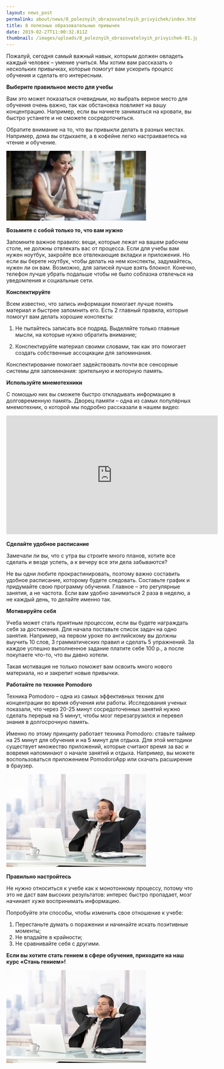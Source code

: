 ```yaml
---
layout: news_post
permalink: about/news/8_poleznyih_obrazovatelnyih_privyichek/index.html
title: 8 полезных образовательных привычек
date: 2019-02-27T11:00:32.811Z
thumbnail: /images/uploads/8_poleznyih_obrazovatelnyih_privyichek-01.jpg
---
```

Пожалуй, сегодня самый важный навык, которым должен овладеть каждый человек – умение учиться. Мы хотим вам рассказать о нескольких привычках, которые помогут вам ускорить процесс обучения и сделать его интересным.

**Выберите правильное место для учебы**

Вам это может показаться очевидным, но выбрать верное место для обучения очень важно, так как обстановка повлияет на вашу концентрацию. Например, если вы начнете заниматься на кровати, вы быстро устанете и не сможете сосредоточиться.

Обратите внимание на то, что вы привыкли делать в разных местах. Например, дома вы отдыхаете, а в кофейне легко настраиваетесь на чтение и обучение.

![](/images/uploads/8_poleznyih_obrazovatelnyih_privyichek-02.jpg)

**Возьмите с собой только то, что вам нужно**

Запомните важное правило: вещи, которые лежат на вашем рабочем столе, не должны отвлекать вас от процесса. Если для учебы вам нужен ноутбук, закройте все отвлекающие вкладки и приложения. Но если вы берете ноутбук, чтобы делать на нем конспекты, задумайтесь, нужен ли он вам. Возможно, для записей лучше взять блокнот. Конечно, телефон лучше убрать подальше чтобы не было соблазна отвлечься на уведомления и социальные сети.

**Конспектируйте**

Всем известно, что запись информации помогает лучше понять материал и быстрее запомнить его. Есть 2 главный правила, которые помогут вам делать хорошие конспекты:

1. Не пытайтесь записать все подряд. Выделяйте только главные мысли, на которые нужно обратить внимание;

2. Конспектируйте материал своими словами, так как это помогает создать собственные ассоциации для запоминания.

Конспектирование помогает задействовать почти все сенсорные системы для запоминания: зрительную и моторную память.

**Используйте мнемотехники**

С помощью них вы сможете быстро откладывать информацию в долговременную память. Дворец памяти – одна из самых популярных мнемотехник, о которой мы подробно рассказали в нашем видео:

<iframe width="560" height="315" src="https://www.youtube.com/embed/7OU7nbTn7n4" frameborder="0" allow="accelerometer; autoplay; encrypted-media; gyroscope; picture-in-picture" allowfullscreen></iframe>

**Сделайте удобное расписание**

Замечали ли вы, что с утра вы строите много планов, хотите все сделать и везде успеть, а к вечеру все эти дела забываются?

Не вы одни любите прокрастинировать, поэтому важно составить удобное расписание, которому будете следовать. Составьте график и придумайте свою программу обучения. Главное – это регулярные занятия, а не частота. Если вам удобно заниматься 2 раза в неделю, а не каждый день, то делайте именно так.

**Мотивируйте себя**

Учеба может стать приятным процессом, если вы будете награждать себя за достижения. Для начала поставьте список задач на одно занятия. Например, на первом уроке по английскому вы должны выучить 10 слов, 3 грамматических правил и сделать 5 упражнений. За каждое успешно выполненное задание платите себе 100 р., а после покупаете что-то, что вы давно хотели.

Такая мотивация не только поможет вам освоить много нового материала, но и закрепит новые привычки.

**Работайте по технике Pomodoro**

Техника Pomodoro – одна из самых эффективных техник для концентрации во время обучения или работы. Исследования ученых показали, что через 20-25 минут сосредоточенных занятий нужно сделать перерыв на 5 минут, чтобы мозг перезагрузился и перевел знания в долгосрочную память.

Именно по этому принципу работает техника Pomodoro: ставьте таймер на 25 минут для обучения и на 5 минут для отдыха. Для этой методики существует множество приложений, которые считают время за вас и вовремя напоминают о начале занятий и отдыха. Например, вы можете воспользоваться приложением PomodoroApp или скачать расширение в браузер.

![](/images/uploads/8_poleznyih_obrazovatelnyih_privyichek-03.jpg)

**Правильно настройтесь**

Не нужно относиться к учебе как к монотонному процессу, потому что это не даст вам высоких результатов: интерес быстро пропадает, мозг начинает хуже воспринимать информацию.

Попробуйте эти способы, чтобы изменить свое отношение к учебе:

1. Перестаньте думать о поражении и начинайте искать позитивные моменты;
2. Не впадайте в крайности;
3. Не сравнивайте себя с другими.

**Если вы хотите стать гением в сфере обучения, приходите на наш курс «Стань гением»!**

[![](/images/uploads/8_poleznyih_obrazovatelnyih_privyichek-03.jpg)](https://advance-club.ru/course/stan_geniem-spb/)